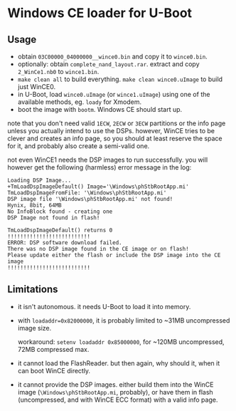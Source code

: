 # Windows CE loader for U-Boot

## Usage

* obtain `03C00000_04000000__wince0.bin` and copy it to `wince0.bin`.
* optionally: obtain `complete_nand_layout.rar`. extract and copy `2_WinCe1.nb0` to `wince1.bin`.
* `make clean all` to build everything. `make clean wince0.uImage` to build just WinCE0.
* in U-Boot, load `wince0.uImage` (or `wince1.uImage`) using one of the available methods, eg. `loady` for Xmodem.
* boot the image with `bootm`. Windows CE should start up.

note that you don't need valid `1ECW`, `2ECW` or `3ECW` partitions or the info
page unless you actually intend to use the DSPs. however, WinCE tries to
be clever and creates an info page, so you should at least reserve the
space for it, and probably also create a semi-valid one.

not even WinCE1 needs the DSP images to run successfully. you will however
get the following (harmless) error message in the log:

```
Loading DSP Image...
+TmLoadDspImageDefault() Image='\Windows\phStbRootApp.mi'
TmLoadDspImageFromFile: '\Windows\phStbRootApp.mi'
DSP image file '\Windows\phStbRootApp.mi' not found!
Hynix, 8bit, 64MB
No InfoBlock found - creating one
DSP Image not found in flash!

TmLoadDspImageDefault() returns 0
!!!!!!!!!!!!!!!!!!!!!!!!!!
ERROR: DSP software download failed.
There was no DSP image found in the CE image or on flash!
Please update either the flash or include the DSP image into the CE image
!!!!!!!!!!!!!!!!!!!!!!!!!!
```

## Limitations

* it isn't autonomous. it needs U-Boot to load it into memory.

* with `loadaddr=0x82000000`, it is probably limited to ~31MB uncompressed image size.

  workaround: `setenv loadaddr 0x85000000`, for ~120MB uncompressed, 72MB compressed max.

* it cannot load the FlashReader. but then again, why should it, when it can boot WinCE directly.

* it cannot provide the DSP images. either build them into the WinCE image (`\Windows\phStbRootApp.mi`, probably), or have them in flash (uncompressed, and with WinCE ECC format) with a valid info page.
